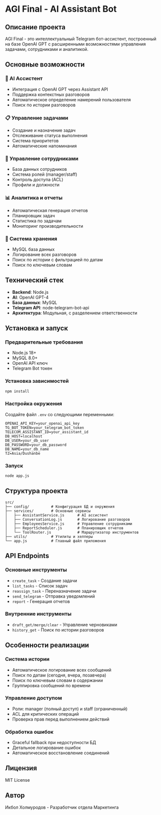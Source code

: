 # AGI Final - AI Assistant Bot

## Описание проекта

AGI Final - это интеллектуальный Telegram бот-ассистент, построенный на базе OpenAI GPT с расширенными возможностями управления задачами, сотрудниками и аналитикой.

## Основные возможности

### 🤖 AI Ассистент
- Интеграция с OpenAI GPT через Assistant API
- Поддержка контекстных разговоров
- Автоматическое определение намерений пользователя
- Поиск по истории разговоров

### 📋 Управление задачами
- Создание и назначение задач
- Отслеживание статуса выполнения
- Система приоритетов
- Автоматические напоминания

### 👥 Управление сотрудниками
- База данных сотрудников
- Система ролей (manager/staff)
- Контроль доступа (ACL)
- Профили и должности

### 📊 Аналитика и отчеты
- Автоматическая генерация отчетов
- Планировщик задач
- Статистика по задачам
- Мониторинг производительности

### 💾 Система хранения
- MySQL база данных
- Логирование всех разговоров
- Поиск по истории с фильтрацией по датам
- Поиск по ключевым словам

## Технический стек

- **Backend**: Node.js
- **AI**: OpenAI GPT-4
- **База данных**: MySQL
- **Telegram API**: node-telegram-bot-api
- **Архитектура**: Модульная, с разделением ответственности

## Установка и запуск

### Предварительные требования
- Node.js 18+
- MySQL 8.0+
- OpenAI API ключ
- Telegram Bot токен

### Установка зависимостей
```bash
npm install
```

### Настройка окружения
Создайте файл `.env` со следующими переменными:
```env
OPENAI_API_KEY=your_openai_api_key
TG_BOT_TOKEN=your_telegram_bot_token
TELECOM_ASSISTANT_ID=your_assistant_id
DB_HOST=localhost
DB_USER=your_db_user
DB_PASSWORD=your_db_password
DB_NAME=your_db_name
TZ=Asia/Dushanbe
```

### Запуск
```bash
node app.js
```

## Структура проекта

```
src/
├── config/          # Конфигурация БД и окружения
├── services/        # Основные сервисы
│   ├── AssistantService.js      # AI ассистент
│   ├── ConversationLog.js       # Логирование разговоров
│   ├── EmployeesService.js      # Управление сотрудниками
│   ├── ReportScheduler.js       # Планировщик отчетов
│   └── ToolRouter.js            # Маршрутизатор инструментов
├── utils/           # Утилиты и хелперы
└── app.js           # Главный файл приложения
```

## API Endpoints

### Основные инструменты
- `create_task` - Создание задачи
- `list_tasks` - Список задач
- `reassign_task` - Переназначение задачи
- `send_telegram` - Отправка уведомлений
- `report` - Генерация отчетов

### Внутренние инструменты
- `draft_get/merge/clear` - Управление черновиками
- `history_get` - Поиск по истории разговоров

## Особенности реализации

### Система истории
- Автоматическое логирование всех сообщений
- Поиск по датам (сегодня, вчера, позавчера)
- Поиск по ключевым словам в содержании
- Группировка сообщений по времени

### Управление доступом
- Роли: manager (полный доступ) и staff (ограниченный)
- ACL для критических операций
- Проверка прав перед выполнением действий

### Обработка ошибок
- Graceful fallback при недоступности БД
- Детальное логирование ошибок
- Автоматическое восстановление соединений

## Лицензия

MIT License

## Автор

Икбол Холмуродов - Разработчик отдела Маркетинга
